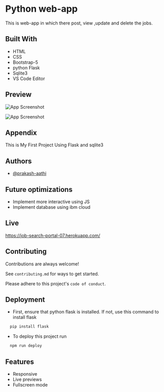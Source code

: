 
# Python web-app

This is web-app in which there post, view ,update and delete the jobs. 


## Built With

 - HTML 
 - CSS
 - Bootstrap-5
 - python Flask
 - Sqlite3
 - VS Code Editor
## Preview

![App Screenshot](Assignment-2-%20python%20app/supporting_files/view.png)

![App Screenshot](Assignment-2-%20python%20app/supporting_files/add%20job.png)



## Appendix

This is My First Project Using Flask and sqlite3
## Authors

- [@prakash-aathi](https://github.com/prakash-aathi)


## Future optimizations

- Implement more interactive using JS
- Implement database using ibm cloud
## Live

https://job-search-portal-07.herokuapp.com/
## Contributing

Contributions are always welcome!

See `contributing.md` for ways to get started.

Please adhere to this project's `code of conduct`.


## Deployment

- First, ensure that python flask is installed. If not, use this command to install flask
```bash
  pip install flask
```

- To deploy this project run

```bash
  npm run deploy
```


## Features

- Responsive
- Live previews
- Fullscreen mode


